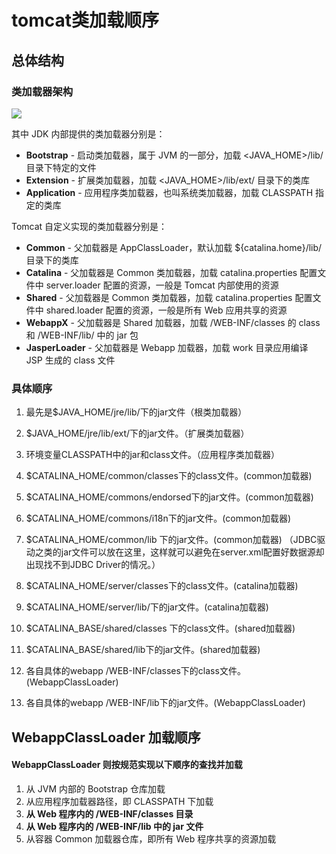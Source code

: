 #  tomcat类加载顺序

## 总体结构

### 类加载器架构

![](https://img2018.cnblogs.com/blog/1424165/201905/1424165-20190507181346146-382240906.png)

其中 JDK 内部提供的类加载器分别是：

- **Bootstrap** - 启动类加载器，属于 JVM 的一部分，加载 <JAVA_HOME>/lib/ 目录下特定的文件
- **Extension** - 扩展类加载器，加载 <JAVA_HOME>/lib/ext/ 目录下的类库
- **Application** - 应用程序类加载器，也叫系统类加载器，加载 CLASSPATH 指定的类库

Tomcat 自定义实现的类加载器分别是：

- **Common** - 父加载器是 AppClassLoader，默认加载 ${catalina.home}/lib/ 目录下的类库
- **Catalina** - 父加载器是 Common 类加载器，加载 catalina.properties 配置文件中 server.loader 配置的资源，一般是 Tomcat 内部使用的资源
- **Shared** - 父加载器是 Common 类加载器，加载 catalina.properties 配置文件中 shared.loader 配置的资源，一般是所有 Web 应用共享的资源
- **WebappX** - 父加载器是 Shared 加载器，加载 /WEB-INF/classes 的 class 和 /WEB-INF/lib/ 中的 jar 包
- **JasperLoader** - 父加载器是 Webapp 加载器，加载 work 目录应用编译 JSP 生成的 class 文件

### 具体顺序

1. 最先是$JAVA_HOME/jre/lib/下的jar文件（根类加载器）

2. $JAVA_HOME/jre/lib/ext/下的jar文件。（扩展类加载器）

3. 环境变量CLASSPATH中的jar和class文件。（应用程序类加载器）

4. $CATALINA_HOME/common/classes下的class文件。(common加载器)

5. $CATALINA_HOME/commons/endorsed下的jar文件。(common加载器)

6. $CATALINA_HOME/commons/i18n下的jar文件。(common加载器)

7. $CATALINA_HOME/common/lib 下的jar文件。(common加载器)
（JDBC驱动之类的jar文件可以放在这里，这样就可以避免在server.xml配置好数据源却出现找不到JDBC Driver的情况。）
8. $CATALINA_HOME/server/classes下的class文件。(catalina加载器)
9. $CATALINA_HOME/server/lib/下的jar文件。(catalina加载器)

10. $CATALINA_BASE/shared/classes 下的class文件。(shared加载器)
11. $CATALINA_BASE/shared/lib下的jar文件。(shared加载器)
12. 各自具体的webapp /WEB-INF/classes下的class文件。(WebappClassLoader)
13. 各自具体的webapp /WEB-INF/lib下的jar文件。(WebappClassLoader)



## WebappClassLoader 加载顺序

#### WebappClassLoader 则按规范实现以下顺序的查找并加载

1. 从 JVM 内部的 Bootstrap 仓库加载
2. 从应用程序加载器路径，即 CLASSPATH 下加载
3. **从 Web 程序内的 /WEB-INF/classes 目录**
4. **从 Web 程序内的 /WEB-INF/lib 中的 jar 文件**
5. 从容器 Common 加载器仓库，即所有 Web 程序共享的资源加载

